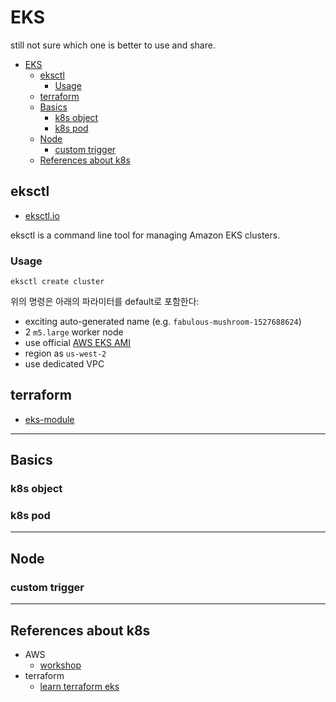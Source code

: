# EKS

still not sure which one is better to use and share.

- [EKS](#eks)
  - [eksctl](#eksctl)
    - [Usage](#usage)
  - [terraform](#terraform)
  - [Basics](#basics)
    - [k8s object](#k8s-object)
    - [k8s pod](#k8s-pod)
  - [Node](#node)
    - [custom trigger](#custom-trigger)
  - [References about k8s](#references-about-k8s)

## eksctl

- [eksctl.io](https://eksctl.io/)

eksctl is a command line tool for managing Amazon EKS clusters.

### Usage

```shell
eksctl create cluster
```

위의 명령은 아래의 파라미터를 default로 포함한다:

- exciting auto-generated name (e.g. `fabulous-mushroom-1527688624`)
- 2 `m5.large` worker node
- use official [AWS EKS AMI](https://github.com/awslabs/amazon-eks-ami)
- region as `us-west-2`
- use dedicated VPC

## terraform

- [eks-module](https://registry.terraform.io/modules/terraform-aws-modules/eks/aws/latest)

---

## Basics

### k8s object

### k8s pod

---

## Node

### custom trigger

---

## References about k8s

- AWS
  - [workshop](https://awskrug.github.io/eks-workshop/introduction/)
- terraform
  - [learn terraform eks](https://learn.hashicorp.com/tutorials/terraform/eks)